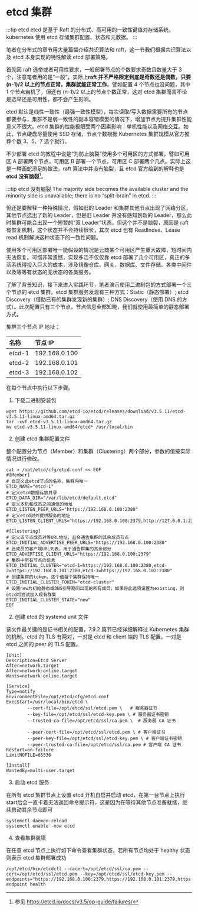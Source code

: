 # etcd 集群

:::tip etcd
etcd 是基于 Raft 的分布式、高可用的一致性键值对存储系统，kubernetes 使用 etcd 存储集群配置、状态和元数据。
:::

笔者在分布式的章节用大量篇幅介绍共识算法和 raft，这一节我们根据共识算法以及 etcd 本身实现的特性解读 etcd 部署策略。

首先因 raft 选举或者可用性要求，一般部署节点的个数要求奇数且数量大于 3 个，注意笔者用的是“一般”，实际上**raft 并不严格限定到底是奇数还是偶数，只要 (n-1)/2 以上的节点正常，集群就能正常工作**。譬如配置 4 个节点也没问题，其中 1 个节点宕机了，但还有 (n-1)/2 以上的节点个数正常，这对 etcd 集群而言不论是选举还是可用性，都不会产生影响。

etcd 默认是线性一致性（最强一致性模型），每次读取/写入数据需要所有的节点都要参与，集群不是弱一致性的副本容错模型的情况下，增加节点为提升集群性能意义不很大。etcd 集群的性能极限受两个因素影响：单机性能以及网络交互。如此，节点硬盘尽量使用 SSD 存储，节点个数根据 Kubernetes 集群规模从官方推荐个数 3、5、7 选个就行。

不少部署 etcd 的教程中说是“为防止脑裂”使用多个可用区的方式部署，譬如可用区 A 部署两个节点，可用区 B 部署一个节点，可用区 C 部署两个几点。实际上这是一种画蛇添足的做法，raft 算法中并没有脑裂，且 etcd 官方给到的解释也是 **etcd 没有脑裂**[^1]。

:::tip etcd 没有脑裂
The majority side becomes the available cluster and the minority side is unavailable; there is no “split-brain” in etcd.
:::

但还是要解释一种特殊情况，假如旧的 Leader 和集群其他节点出现了网络分区，其他节点选出了新的 Leader，但是旧 Leader 并没有感知到新的 Leader，那么此时集群可能会出现一个短暂的“双 Leader”状态，但这个并不是脑裂，原因是 raft 有恢复机制，这个状态并不会持续很长，其次 etcd 也有 ReadIndex、Lease read 机制解决这种状态下的一致性问题。

使用多个可用区部署唯一能假设的情况是云商某个可用区产生重大故障，短时间内无法恢复。可惜非常遗憾，实现多活不仅仅靠 etcd 部署了几个可用区，真正的多活系统得投入巨大的成本，涉及镜像仓库、网关、数据库、文件存储、各类中间件以及等等有状态的无状态的各类服务。


了解了背景知识，接下来进入实践环节，笔者演示使用二进制包的方式部署一个三个节点的 etcd 集群。etcd 集群服务发现有三种方式：Static（静态部署）; etcd Discovery（借助已有的集群发现新的集群）; DNS Discovery（使用 DNS 的方式）。此次配置只有三个节点，节点信息全部知晓，我们就使用最简单的静态部署方式。

集群三个节点 IP 地址：

| 名称| 节点 IP |
|:--|:--|
|etcd-1|192.168.0.100|
|etcd-2|192.168.0.101|
|etcd-3|192.168.0.102|

在每个节点中执行以下步骤。

1. 下载二进制安装包

```
wget https://github.com/etcd-io/etcd/releases/download/v3.5.11/etcd-v3.5.11-linux-amd64.tar.gz
tar -xvf etcd-v3.5.11-linux-amd64.tar.gz
mv etcd-v3.5.11-linux-amd64/etcd* /usr/local/bin
```

2. 创建 etcd 集群配置文件

整个配置分为节点（Member）和集群（Clustering）两个部分，参数的值按实际情况进行修改。

```
cat > /opt/etcd/cfg/etcd.conf << EOF
#[Member]
# 自定义此etcd节点的名称，集群内唯一
ETCD_NAME="etcd-1"
# 定义etcd数据存放目录
ETCD_DATA_DIR="/var/lib/etcd/default.etcd"
# 定义本机和成员之间通信的地址
ETCD_LISTEN_PEER_URLS="https://192.168.0.100:2380" 
# 定义etcd对外提供服务的地址
ETCD_LISTEN_CLIENT_URLS="https://192.168.0.100:2379,http://127.0.0.1:2379"

#[Clustering]
# 定义该节点成员对等URL地址，且会通告集群的其余成员节点
ETCD_INITIAL_ADVERTISE_PEER_URLS="https://192.168.0.100:2380"
# 此成员的客户端URL列表，用于通告群集的其余部分
ETCD_ADVERTISE_CLIENT_URLS="https://192.168.0.100:2379"
# 集群中所有节点的信息
ETCD_INITIAL_CLUSTER="etcd-1=https://192.168.0.100:2380,etcd-2=https://192.168.0.101:2380,etcd-3=https://192.168.0.102:2380"
# 创建集群的token，这个值每个集群保持唯一
ETCD_INITIAL_CLUSTER_TOKEN="etcd-cluster"
# 设置new为初始静态或DNS引导期间出现的所有成员。如果将此选项设置为existing，则etcd将尝试加入现有群集
ETCD_INITIAL_CLUSTER_STATE="new"
EOF
```

2. 创建 etcd 的 systemd unit 文件

该文件最关键的是证书相关的配置，7.9.2 篇节已经详细解释过 Kubernetes 集群的机制。etcd 的 TLS 有两对，一对是 etcd 和 client 端的 TLS 配置。一对是 etcd 之间的 peer 的 TLS 配置。
```
[Unit]
Description=Etcd Server
After=network.target
After=network-online.target
Wants=network-online.target

[Service]
Type=notify
EnvironmentFile=/opt/etcd/cfg/etcd.conf
ExecStart=/usr/local/bin/etcd \
        --cert-file=/opt/etcd/ssl/etcd.pem \   # 服务器证书
        --key-file=/opt/etcd/ssl/etcd-key.pem \ # 服务器证书密钥
        --trusted-ca-file=/opt/etcd/ssl/ca.pem \  # 服务器 CA 证书

        --peer-cert-file=/opt/etcd/ssl/etcd.pem \ # 客户端证书
        --peer-key-file=/opt/etcd/ssl/etcd-key.pem \ # 客户端证书密钥
        --peer-trusted-ca-file=/opt/etcd/ssl/ca.pem # 客户端 CA 证书  
Restart=on-failure
LimitNOFILE=65536

[Install]
WantedBy=multi-user.target
```

3. 启动 etcd 服务

在所有 etcd 集群节点上设置 etcd 开机自启并启动 etcd，在第一台节点上执行start后会一直卡着无法返回命令提示符，这是因为在等待其他节点准备就绪，继续启动其余节点即可

```
systemctl daemon-reload
systemctl enable -now etcd
```

4. 查看集群装填

在任意 etcd 节点上执行如下命令查看集群状态，若所有节点均处于 healthy 状态则表示 etcd 集群部署成功

```
/opt/etcd/bin/etcdctl --cacert=/opt/etcd/ssl/ca.pem --cert=/opt/etcd/ssl/etcd.pem --key=/opt/etcd/ssl/etcd-key.pem --endpoints="https://192.168.0.100:2379,https://192.168.0.101:2379,https://192.168.0.102:2379" endpoint health
```

[^1]: 参见 https://etcd.io/docs/v3.5/op-guide/failures/